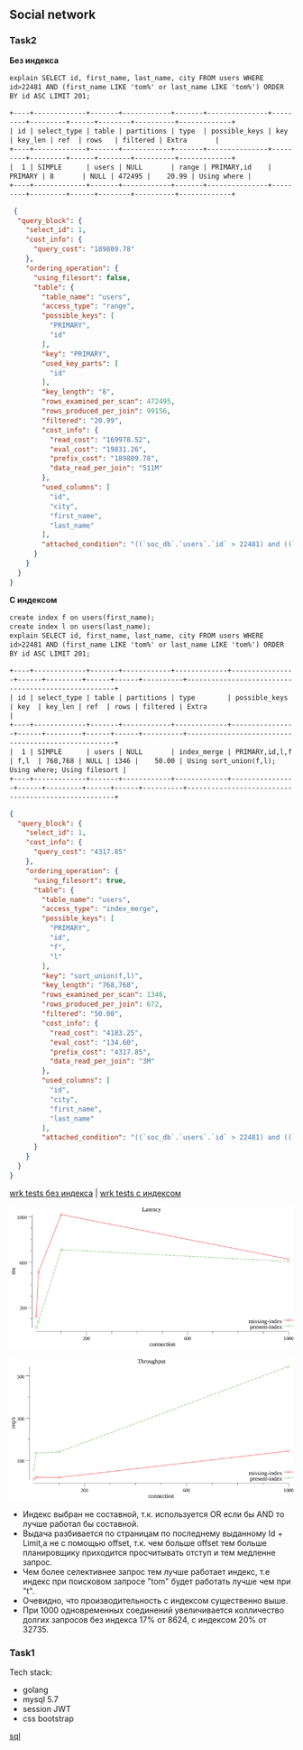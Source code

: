 ## Social network 

### Task2

**Без индекса**
```mysql
explain SELECT id, first_name, last_name, city FROM users WHERE id>22481 AND (first_name LIKE 'tom%' or last_name LIKE 'tom%') ORDER BY id ASC LIMIT 201;
```
```shell script
+----+-------------+-------+------------+-------+---------------+---------+---------+------+--------+----------+-------------+
| id | select_type | table | partitions | type  | possible_keys | key     | key_len | ref  | rows   | filtered | Extra       |
+----+-------------+-------+------------+-------+---------------+---------+---------+------+--------+----------+-------------+
|  1 | SIMPLE      | users | NULL       | range | PRIMARY,id    | PRIMARY | 8       | NULL | 472495 |    20.99 | Using where |
+----+-------------+-------+------------+-------+---------------+---------+---------+------+--------+----------+-------------+
```
```json
 {
  "query_block": {
    "select_id": 1,
    "cost_info": {
      "query_cost": "189809.78"
    },
    "ordering_operation": {
      "using_filesort": false,
      "table": {
        "table_name": "users",
        "access_type": "range",
        "possible_keys": [
          "PRIMARY",
          "id"
        ],
        "key": "PRIMARY",
        "used_key_parts": [
          "id"
        ],
        "key_length": "8",
        "rows_examined_per_scan": 472495,
        "rows_produced_per_join": 99156,
        "filtered": "20.99",
        "cost_info": {
          "read_cost": "169978.52",
          "eval_cost": "19831.26",
          "prefix_cost": "189809.78",
          "data_read_per_join": "511M"
        },
        "used_columns": [
          "id",
          "city",
          "first_name",
          "last_name"
        ],
        "attached_condition": "((`soc_db`.`users`.`id` > 22481) and ((`soc_db`.`users`.`first_name` like 'tom%') or (`soc_db`.`users`.`last_name` like 'tom%')))"
      }
    }
  }
}
```

**С индексом**
```mysql
create index f on users(first_name);
create index l on users(last_name);
explain SELECT id, first_name, last_name, city FROM users WHERE id>22481 AND (first_name LIKE 'tom%' or last_name LIKE 'tom%') ORDER BY id ASC LIMIT 201;
```
```shell script
+----+-------------+-------+------------+-------------+----------------+------+---------+------+------+----------+----------------------------------------------------+
| id | select_type | table | partitions | type        | possible_keys  | key  | key_len | ref  | rows | filtered | Extra                                              |
+----+-------------+-------+------------+-------------+----------------+------+---------+------+------+----------+----------------------------------------------------+
|  1 | SIMPLE      | users | NULL       | index_merge | PRIMARY,id,l,f | f,l  | 768,768 | NULL | 1346 |    50.00 | Using sort_union(f,l); Using where; Using filesort |
+----+-------------+-------+------------+-------------+----------------+------+---------+------+------+----------+----------------------------------------------------+
```

```json
{
  "query_block": {
    "select_id": 1,
    "cost_info": {
      "query_cost": "4317.85"
    },
    "ordering_operation": {
      "using_filesort": true,
      "table": {
        "table_name": "users",
        "access_type": "index_merge",
        "possible_keys": [
          "PRIMARY",
          "id",
          "f",
          "l"
        ],
        "key": "sort_union(f,l)",
        "key_length": "768,768",
        "rows_examined_per_scan": 1346,
        "rows_produced_per_join": 672,
        "filtered": "50.00",
        "cost_info": {
          "read_cost": "4183.25",
          "eval_cost": "134.60",
          "prefix_cost": "4317.85",
          "data_read_per_join": "3M"
        },
        "used_columns": [
          "id",
          "city",
          "first_name",
          "last_name"
        ],
        "attached_condition": "((`soc_db`.`users`.`id` > 22481) and ((`soc_db`.`users`.`first_name` like 'tom%') or (`soc_db`.`users`.`last_name` like 'tom%')))"
      }
    }
  }
}
```
[wrk tests без индекса](https://github.com/ios116/social/blob/master/social/assets/index_no) | [wrk tests с индексом](https://github.com/ios116/social/blob/master/social/assets/index_yes)

![latency](social/assets/img/latency.png)


![throughput](social/assets/img/throughput.png)

- Индекс выбран не составной, т.к. используется OR если бы AND то лучше работал бы составной.
- Выдача разбивается по страницам по последнему выданному Id + Limit,а не с помощью offset, т.к. чем больше offset тем больше планировщику приходится просчитывать отступ и тем медленне запрос. 
- Чем более селективнее запрос тем лучше работает индекс, т.е индекс при поисковом запросе "tom" будет работать лучше чем при "t".
- Очевидно, что производительность с индексом существенно выше. 
- При 1000 одновременных соединений увеличивается колличество долгих запросов без индекса 17% от 8624, c индексом 20% от 32735. 

### Task1
Tech stack:
- golang
- mysql 5.7
- session JWT
- css bootstrap

[sql](https://github.com/ios116/social/blob/master/social/sql/setup.sql)
